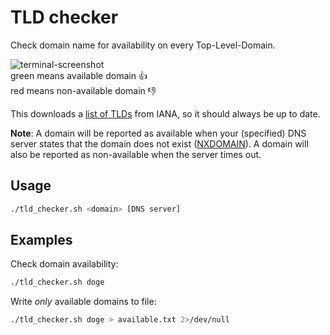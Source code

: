 # TLD checker
Check domain name for availability on every Top-Level-Domain.

![terminal-screenshot](http://i.imgur.com/L2G5POX.png)<br>
green means available domain :+1:<br>
red means non-available domain :-1:

This downloads a [list of TLDs](https://data.iana.org/TLD/tlds-alpha-by-domain.txt) from IANA, so it should always be up to date.

**Note**: A domain will be reported as available when your (specified) DNS server states that the domain does not exist
([NXDOMAIN](https://tools.ietf.org/html/rfc2308#section-2.1)). A domain will also be reported as non-available when the server times out.


## Usage

```bash
./tld_checker.sh <domain> [DNS server]
```

## Examples
Check domain availability:
```bash
./tld_checker.sh doge
```

Write _only_ available domains to file:
```bash
./tld_checker.sh doge > available.txt 2>/dev/null
```
